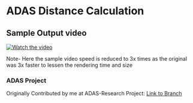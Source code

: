 # ADAS Distance Calculation




## Sample Output video

[![Watch the video](https://img.youtube.com/vi/N8OnZco6d_Y/maxresdefault.jpg)](https://youtu.be/N8OnZco6d_Y)

Note- Here the sample video speed is reduced to 3x times as the original was 3x faster to lessen the rendering time and size


### ADAS Project

Originally Contributed by me at ADAS-Research Project: [Link to Branch](https://github.com/Samuel-2552/ADAS-Research/tree/distance-calc
)


